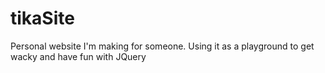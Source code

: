 # tikaSite
Personal website I'm making for someone. Using it as a playground to get wacky and have fun with JQuery
